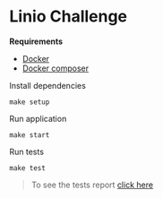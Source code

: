 # Linio Challenge

**Requirements**

- [Docker](https://docs.docker.com/install/)
- [Docker composer](https://docs.docker.com/compose/install/)

Install dependencies

```
make setup
```

Run application

```
make start
```

Run tests

```
make test
```

> To see the tests report [click here](http://localhost:9000/)
